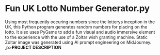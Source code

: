 # Fun UK Lotto Number Generator.py
Using most frequently occuring numbers since the lotterys inception in the UK, this Python program generates random numbers for placing on the lotto. It also uses PyGame to add a fun visual and audio immersive element to the experience with the use of a Zoltar wish granting machine. Static Zoltar image was generated using AI prompt engineering on MidJourney.
,p><strong>PROJECT DESCRIPTION</strong></p>
